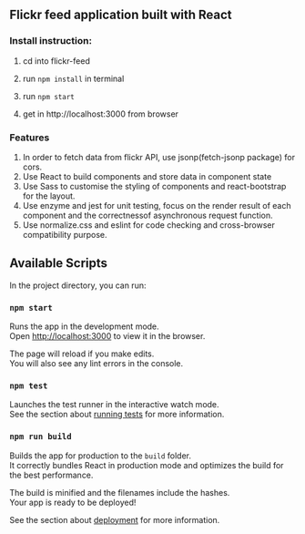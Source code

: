 ## Flickr feed application built with React

### Install instruction:

1. cd into flickr-feed
2. run `npm install` in terminal

3. run `npm start`

4. get in http://localhost:3000 from browser

### Features

1. In order to fetch data from flickr API, use jsonp(fetch-jsonp package) for cors.
2. Use React to build components and store data in component state
3. Use Sass to customise the styling of components and react-bootstrap for the layout.
4. Use enzyme and jest for unit testing, focus on the render result of each component and the correctnessof asynchronous request function.
5. Use normalize.css and eslint for code checking and cross-browser compatibility purpose.

## Available Scripts

In the project directory, you can run:

### `npm start`

Runs the app in the development mode.<br />
Open [http://localhost:3000](http://localhost:3000) to view it in the browser.

The page will reload if you make edits.<br />
You will also see any lint errors in the console.

### `npm test`

Launches the test runner in the interactive watch mode.<br />
See the section about [running tests](https://facebook.github.io/create-react-app/docs/running-tests) for more information.

### `npm run build`

Builds the app for production to the `build` folder.<br />
It correctly bundles React in production mode and optimizes the build for the best performance.

The build is minified and the filenames include the hashes.<br />
Your app is ready to be deployed!

See the section about [deployment](https://facebook.github.io/create-react-app/docs/deployment) for more information.

```

```
